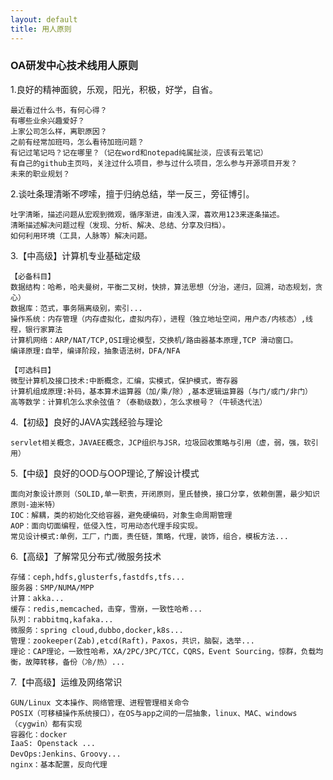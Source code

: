 ```yaml
---
layout: default
title: 用人原则
---
```


### OA研发中心技术线用人原则


1.良好的精神面貌，乐观，阳光，积极，好学，自省。

	最近看过什么书，有何心得？
	有哪些业余兴趣爱好？
	上家公司怎么样，离职原因？
	之前有经常加班吗，怎么看待加班问题？
	有记过笔记吗？记在哪里？（记在word和notepad纯属扯淡，应该有云笔记）
	有自己的github主页吗，关注过什么项目，参与过什么项目，怎么参与开源项目开发？
	未来的职业规划？

2.谈吐条理清晰不啰嗦，擅于归纳总结，举一反三，旁征博引。

	吐字清晰，描述问题从宏观到微观，循序渐进，由浅入深，喜欢用123来逐条描述。
	清晰描述解决问题过程（发现、分析、解决、总结、分享及归档）。
	如何利用环境（工具，人脉等）解决问题。

3.【中高级】计算机专业基础定级

	【必备科目】
	数据结构：哈希，哈夫曼树，平衡二叉树，快排，算法思想（分治，递归，回溯，动态规划，贪心）
	数据库：范式，事务隔离级别，索引...
	操作系统：内存管理（内存虚拟化，虚拟内存），进程（独立地址空间，用户态/内核态）,线程，银行家算法
	计算机网络：ARP/NAT/TCP,OSI理论模型，交换机/路由器基本原理,TCP 滑动窗口。
	编译原理:自举，编译阶段，抽象语法树，DFA/NFA
	
	【可选科目】
	微型计算机及接口技术:中断概念，汇编，实模式，保护模式，寄存器
	计算机组成原理:补码，基本算术运算器（加/乘/除）,基本逻辑运算器（与门/或门/非门）
	高等数学：计算机怎么求余弦值？（泰勒级数），怎么求根号？（牛顿迭代法）

4.【初级】良好的JAVA实践经验与理论

	servlet相关概念，JAVAEE概念，JCP组织与JSR，垃圾回收策略与引用（虚，弱，强，软引用）

5.【中级】良好的OOD与OOP理论,了解设计模式
	
	面向对象设计原则（SOLID,单一职责，开闭原则，里氏替换，接口分享，依赖倒置，最少知识原则-迪米特）
	IOC：解耦，类的初始化交给容器，避免硬编码，对象生命周期管理
	AOP：面向切面编程，低侵入性，可用动态代理手段实现。
	常见设计模式:单例，工厂，门面，责任链，策略，代理，装饰，组合，模板方法...

6.【高级】了解常见分布式/微服务技术

	存储：ceph,hdfs,glusterfs,fastdfs,tfs...
	服务器：SMP/NUMA/MPP
	计算：akka...
	缓存：redis,memcached，击穿，雪崩，一致性哈希...
	队列：rabbitmq,kafaka...
	微服务：spring cloud,dubbo,docker,k8s...
	管理：zookeeper(Zab),etcd(Raft)，Paxos，共识，脑裂，选举...
	理论：CAP理论，一致性哈希，XA/2PC/3PC/TCC，CQRS，Event Sourcing，惊群，负载均衡，故障转移，备份（冷/热）...

7.【中高级】运维及网络常识

	GUN/Linux 文本操作、网络管理、进程管理相关命令
	POSIX（可移植操作系统接口），在OS与app之间的一层抽象，linux、MAC、windows（cygwin）都有实现
	容器化：docker
	IaaS: Openstack ...
	DevOps:Jenkins、Groovy...
	nginx：基本配置，反向代理
	


